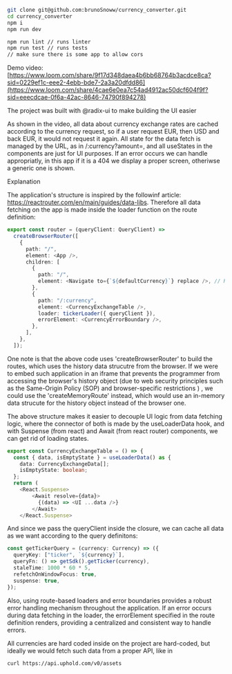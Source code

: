 ```bash
git clone git@github.com:brunoSnoww/currency_converter.git
cd currency_converter
npm i 
npm run dev

npm run lint // runs linter
npm run test // runs tests
// make sure there is some app to allow cors
```

Demo video:
[https://www.loom.com/share/9f17d348daea4b6bb68764b3acdce8ca?sid=0229ef1c-eee2-4ebb-bde7-2a3a20dfdd86](https://www.loom.com/share/4cae6e0ea7c54ad4912ac50dcf604f9f?sid=eeecdcae-0f6a-42ac-8646-74790f894278)

The project was built with @radix-ui to make building the UI easier 

As shown in the video, all data about currency exchange rates are cached according to the currency request, so if a user request EUR, then USD and back EUR, it would not request it again. All state for the data fetch is managed by the URL, as in /:currency?amount=<value>, and all useStates in the components are just for UI purposes. If an error occurs we can handle appropriatly, in this app if it is a 404 we display a proper screen, otheriwse a generic one is shown.

Explanation

The application's structure is inspired by the followinf article: https://reactrouter.com/en/main/guides/data-libs. Therefore all data fetching on the app is made inside the loader function on the route definition: 

```typescript
export const router = (queryClient: QueryClient) =>
  createBrowserRouter([
    {
      path: "/",
      element: <App />,
      children: [
        {
          path: "/",
          element: <Navigate to={`${defaultCurrency}`} replace />, // Redirects to /USD if accessing root path
        },
        {
          path: "/:currency",
          element: <CurrencyExchangeTable />,
          loader: tickerLoader({ queryClient }),
          errorElement: <CurrencyErrorBoundary />,
        },
      ],
    },
  ]);
```
One note is that the above code uses 'createBrowserRouter' to build the routes, which uses the history data strucutre from the browser. If we were to embed such application in an iframe that prevents the programmer from accessing the browser's history object (due to web security principles such as the Same-Origin Policy (SOP) and browser-specific restrictions ) , we could use the 'createMemoryRoute' instead, which would use an in-memory data strucute for the history object instead of the browser one.

The above structure makes it easier to decouple UI logic from data fetching logic, where the connector of both is made by the useLoaderData hook, and with Suspense (from react) and Await (from react router) components, we can get rid of loading states. 

```typescript
export const CurrencyExchangeTable = () => {
  const { data, isEmptyState } = useLoaderData() as {
    data: CurrencyExchangeData[];
    isEmptyState: boolean;
  };
  return (
    <React.Suspense>
        <Await resolve={data}>
          {(data) => <UI ...data />}
        </Await>
    </React.Suspense>
```

And since we pass the queryClient inside the closure, we can cache all data as we want according to the query definitons:
```typescript
const getTickerQuery = (currency: Currency) => ({
  queryKey: ["ticker", `${currency}`],
  queryFn: () => getSdk().getTicker(currency),
  staleTime: 1000 * 60 * 5,
  refetchOnWindowFocus: true,
  suspense: true,
});
```

Also, using route-based loaders and error boundaries provides a robust error handling mechanism throughout the application. If an error occurs during data fetching in the loader, the errorElement specified in the route definition renders, providing a centralized and consistent way to handle errors.

All currencies are hard coded inside on the project are hard-coded, but ideally we would fetch such data from a proper API, like in 
```bash
curl https://api.uphold.com/v0/assets
```











